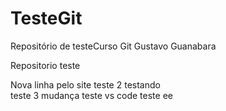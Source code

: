 # TesteGit

Repositório de testeCurso Git Gustavo Guanabara

Repositorio teste

Nova linha pelo site
teste 2 testando \
teste 3
mudança teste vs code teste ee

